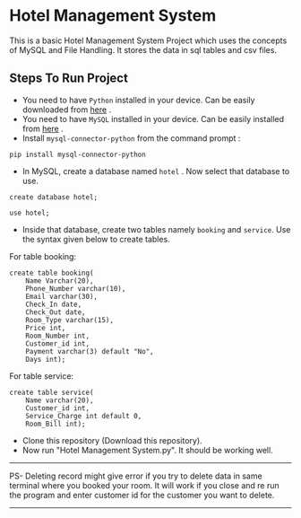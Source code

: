 # Hotel Management System

This is a basic Hotel  Management System Project which uses the concepts of MySQL and File Handling. It stores the data in sql tables and csv files.


## Steps To Run Project

- You need to have `Python` installed in your device. Can be easily downloaded from [here](https://www.python.org/downloads/) .
- You need to have `MySQL` installed in your device. Can be easily installed from [here](https://dev.mysql.com/downloads/mysql/) .
- Install `mysql-connector-python` from the command prompt : 
```
pip install mysql-connector-python
```
- In MySQL, create a database named `hotel` . Now select that database to use. 
```
create database hotel;
```
```
use hotel;
```
- Inside that database, create two tables namely `booking` and `service`. Use the syntax given below to create tables.

For table booking:
```
create table booking(
    Name Varchar(20),
    Phone_Number varchar(10),
    Email varchar(30),
    Check_In date,
    Check_Out date,
    Room_Type varchar(15),
    Price int,
    Room_Number int,
    Customer_id int,
    Payment varchar(3) default "No",
    Days int);
```
For table service:
```
create table service(
    Name varchar(20),
    Customer_id int,
    Service_Charge int default 0,
    Room_Bill int);
```
- Clone this repository (Download this repository).
- Now run "Hotel Management System.py". It should be working well.
<hr>
PS- Deleting record might give error if you try to delete data in same terminal where you booked your room. It will work if you close and re run the program and enter customer id for the customer you want to delete.

<hr>
